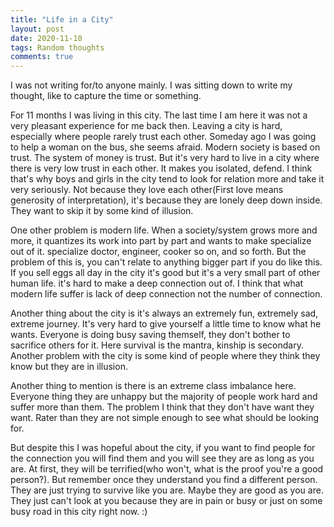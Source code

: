 ```yaml
---
title: "Life in a City"
layout: post
date: 2020-11-10
tags: Random thoughts
comments: true
---
```




I was not writing for/to anyone mainly. I was sitting down to write my thought, like to capture the time or something. 


For 11 months I was living in this city. The last time I am here it was not a very pleasant experience for me back then. Leaving a city is hard, especially where people rarely trust each other. Someday ago I was going to help a woman on the bus, she seems afraid. Modern society is based on trust. The system of money is trust. But it's very hard to live in a city where there is very low trust in each other. It makes you isolated, defend. I think that's why boys and girls in the city tend to look for relation more and take it very seriously. Not because they love each other(First love means generosity of interpretation), it's because they are lonely deep down inside. They want to skip it by some kind of illusion. 

One other problem is modern life. When a society/system grows more and more, it quantizes its work into part by part and wants to make specialize out of it. specialize doctor, engineer, cooker so on, and so forth. But the problem of this is, you can't relate to anything bigger part if you do like this. If you sell eggs all day in the city it's good but it's a very small part of other human life. it's hard to make a deep connection out of. I think that what modern life suffer is lack of deep connection not the number of connection. 

Another thing about the city is it's always an extremely fun, extremely sad, extreme journey. It's very hard to give yourself a little time to know what he wants. Everyone is doing busy saving themself, they don't bother to sacrifice others for it. Here survival is the mantra, kinship is secondary. Another problem with the city is some kind of people where they think they know but they are in illusion. 


Another thing to mention is there is an extreme class imbalance here. Everyone thing they are unhappy but the majority of people work hard and suffer more than them. The problem I think that they don't have want they want. Rater than they are not simple enough to see what should be looking for. 


But despite this I was hopeful about the city, if you want to find people for the connection you will find them and you will see they are as long as you are. At first, they will be terrified(who won't, what is the proof you're a good person?). But remember once they understand you find a different person. They are just trying to survive like you are. Maybe they are good as you are. They just can't look at you because they are in pain or busy or just on some busy road in this city right now. :)      

